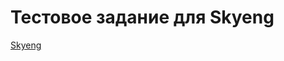 # Тестовое задание для Skyeng
[Skyeng](https://auletov.github.io/skyeng/index.html "Тестовое задание")
